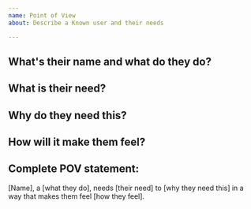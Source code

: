 ```yaml
---
name: Point of View
about: Describe a Known user and their needs

---
```


<!-- This type of issue helps us understand who we're building Known for. -->

## What's their name and what do they do?

<!-- eg: Madison, a software developer with a demanding day job -->

## What is their need?

<!-- eg: a way to showcase their personal coding work on their website -->

## Why do they need this?

<!-- eg: to present to prospective employers -->

## How will it make them feel?

<!-- eg: like they are putting their best foot forwards. -->

## Complete POV statement:

[Name], a [what they do], needs [their need] to [why they need this] in a way that makes them feel [how they feel].
